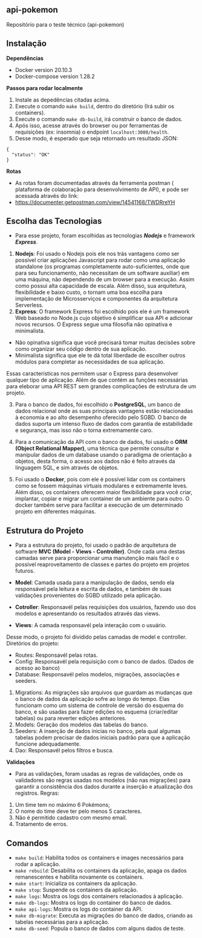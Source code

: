 ## api-pokemon
Repositório para o teste técnico (api-pokemon)

## Instalação

**Dependências**
- Docker version 20.10.3
- Docker-compose version 1.28.2

**Passos para rodar localmente**
1. Instale as depedências citadas acima. 
2. Execute o comando `make build`, dentro do diretório (Irá subir os containers).
3. Execute o comando `make db-build`, irá construir o banco de dados. 
4. Após isso, acesse através do browser ou por ferramentas de requisições (ex: insomnia) o endpoint `localhost:3000/health`.  
5. Desse modo, é esperado que seja retornado um resultado JSON: 
```
{
  "status": "OK"
}
```
**Rotas**
- As rotas foram documentadas através da ferramenta postman ( plataforma de colaboração para desenvolvimento de API), e pode ser acessada através do link: 
- https://documenter.getpostman.com/view/14541168/TWDRreYH


## Escolha das Tecnologias
- Para esse projeto, foram escolhidas as tecnologias ***Nodejs*** e framework ***Express***. 
1. **Nodejs**: Foi usado o Nodejs pois ele nos trás vantagens como ser possível criar aplicações Javascript para rodar como uma aplicação standalone (os programas completamente auto-suficientes, onde que para seu funcionamento, não necessitam de um software auxiliar) em uma máquina, não dependendo de um browser para a execução. Assim como possui alta capacidade de escala. Além disso, sua arquitetura, flexibilidade e baixo custo, o tornam uma boa escolha para implementação de Microsserviços e componentes da arquitetura Serverless.
2. **Express**: O framework Express foi escolhido pois ele é um framework Web baseado no Node.js cujo objetivo é simplificar sua API e adicionar novos recursos. O Express segue uma filosofia não opinativa e minimalista.

- Não opinativa significa que você precisará tomar muitas decisões sobre como organizar seu código dentro de sua aplicação.
- Minimalista significa que ele te dá total liberdade de escolher outros módulos para completar as necessidades de sua aplicação.

Essas características nos permitem usar o Express para desenvolver qualquer tipo de aplicação. Além de que contém as funções necessárias para eleborar uma API REST sem grandes complicações de estrutura de um projeto.

3. Para o banco de dados, foi escolhido o **PostgreSQL**, um banco de dados relacional onde as suas principais vantagens estão relacionadas à economia e ao alto desempenho oferecido pelo SGBD. O banco de dados suporta um intenso fluxo de dados com garantia de estabilidade e segurança, mas isso não o torna extremamente caro. 

4. Para a comunicação da API com o banco de dados, foi usado o **ORM (Object Relational Mapper)**, uma técnica que permite consultar e manipular dados
de um database usando o paradigma de orientação a objetos, desta forma, o acesso aos dados não é feito através da linguagem SQL, e sim através de objetos. 

5. Foi usado o **Docker**, pois com ele é possível lidar com os containers como se fossem máquinas virtuais modulares e extremamente leves. Além disso, os containers oferecem maior flexibilidade para você criar, implantar, copiar e migrar um container de um ambiente para outro. O docker também serve para facilitar a execução de um determinado projeto em diferentes máquinas. 

## Estrutura do Projeto

- Para a estrutura do projeto, foi usado o padrão de arquitetura de software **MVC (Model - Views - Controller)**. Onde cada uma destas camadas serve para proporcionar uma manutenção mais fácil e o possível reaproveitamento de classes e partes do projeto em projetos futuros.

- **Model**: Camada usada para a manipulação de dados, sendo ela responsável pela leitura e escrita de dados, e também de suas validações provenientes do SGBD utilizado pela aplicação.
- **Cotroller**: Responsavél pelas requisições dos usuários, fazendo uso dos modelos e apresentando os resultados através das views. 
- **Views**: A camada responsavél pela interação com o usuário.

Desse modo, o projeto foi dividido pelas camadas de model e controller.
Diretórios do projeto: 
- Routes: Responsavél pelas rotas. 
- Config: Responsavél pela requisição com o banco de dados. (Dados de acesso ao banco) 
- Database: Responsavél pelos modelos, migrações, associações e seeders.

1. Migrations: As migrações são arquivos que guardam as mudanças que o banco de dados da aplicação sofre ao longo do tempo. Elas funcionam como um sistema de controle de versão do esquema do banco, e são usadas para fazer edições no esquema (criar/editar tabelas) ou para reverter edições anteriores.
2. Models: Geração dos modelos das tabelas do banco.
3. Seeders: A inserção de dados inicias no banco, pela qual algumas tabelas podem precisar de dados iniciais padrão para que a aplicação funcione adequadamente. 
4. Dao: Responsavél pelos filtros e busca. 

**Validações**

- Para as validações, foram usadas as regras de validações, onde os validadores são regras usadas nos modelos (não nas
migrações) para garantir a consistência dos dados durante a inserção e atualização dos registros. 
Regras:
1. Um time tem no máximo 6 Pokémons;
2. O nome do time deve ter pelo menos 5 caracteres.
3. Não é permitido cadastro com mesmo email. 
4. Tratamento de erros. 

## Comandos
- `make build`: Habilita todos os containers e images necessários para rodar a aplicação.
- `make rebuild`: Desabilita os containers da aplicação, apaga os dados remanescentes e habilita novamente os containers.
- `make start`: Inicializa os containers da aplicação.
- `make stop`: Suspende os containers da aplicação.
- `make logs`: Mostra os logs dos containers relacionados à aplicação.
- `make db-logs`: Mostra os logs do container do banco de dados.
- `make api-logs`: Mostra os logs do container da API.
- `make db-migrate`: Executa as migrações do banco de dados, criando as tabelas necessárias para a aplicação.
- `make db-seed`: Popula o banco de dados com alguns dados de teste.
